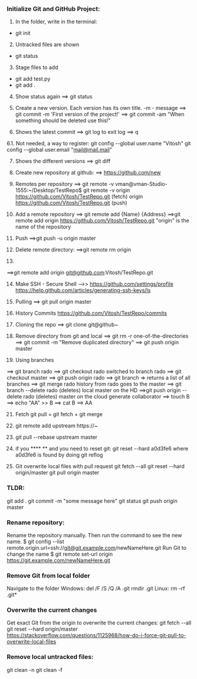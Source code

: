 ### Initialize Git and GitHub Project:

1. In the folder, write in the terminal:
- git init

2. Untracked files are shown
- git status

3. Stage files to add
- git add test.py
- git add .

4. Show status again
==> git status

5. Create a new version. Each version has its own title.
-m - message
==> git commit -m 'First version of the project!'
==> git commit -am "When something should be deleted use this!"

6. Shows the latest commit
==> git log
to exit log
==> q 

6.1. Not needed, a way to register:
git config --global user.name "Vitosh"
git config --global user.email "mail@mail.mail"

7. Shows the different versions
==> git diff

8. Create new repository at github:
==> https://github.com/new

9. Remotes per repository
==> git remote -v
vman@vman-Studio-1555:~/Desktop/TestRepo$ git remote -v
origin	https://github.com/Vitosh/TestRepo.git (fetch)
origin	https://github.com/Vitosh/TestRepo.git (push)

10. Add a remote repository
==> git remote add {Name} {Address}
==>git remote add origin https://github.com/Vitosh/TestRepo.git
"origin" is the name of the repository

11. Push 
==>git push -u origin master

12. Delete remote directory:
==>git remote rm origin

13. 
==>git remote add origin git@github.com:Vitosh/TestRepo.git

14. Make SSH - Secure Shell
-->> https://github.com/settings/profile
https://help.github.com/articles/generating-ssh-keys/ls

15. Pulling
==> git pull origin master

16. History Commits
https://github.com/Vitosh/TestRepo/commits

17. Cloning the repo
==> git clone git@github~

18. Remove directory from git and local
==> git rm -r one-of-the-directories
==> git commit -m "Remove duplicated directory"
==> git push origin master

20. Using branches

==> git branch rado
==> git checkout rado
switched to branch rado
==> git checkout master
==> git push origin rado
==> git branch
=> returns a list of all branches
==> git merge rado
history from rado goes to the master
==> git branch --delete rado
(deletes) local master on the HD
==>git push origin --delete rado
(deletes) master on the cloud
generate collaborator
==> touch B
==> echo "AA" >> B
==> cat B
==> AA

21. Fetch
git pull = git fetch + git merge

22. git remote add upstream https://~

23. git pull --rebase upstream master

24. if you **** ** and you need to reset git:
git reset --hard a0d3fe6
where a0d3fe6 is found by doing
git reflog

25. Git overwrite local files with pull request
git fetch --all
git reset --hard origin/master
git pull origin master


### TLDR:
git add .
git commit -m "some message here"
git status
git push origin master


### Rename repository:
Rename the repository manually. Then run the command to see the new name.
$ git config --list
remote.origin.url=ssh://git@git.example.com/newNameHere.git
Run Git to change the name
$ git remote set-url origin https://git.example.com/newNameHere.git

### Remove Git from local folder
Navigate to the folder
Windows:
del /F /S /Q /A .git
rmdir .git
Linux:
rm -rf .git*

### Overwrite the current changes
Get exact Git from the origin to overwrite the current changes:
git fetch --all
git reset --hard origin/master
https://stackoverflow.com/questions/1125968/how-do-i-force-git-pull-to-overwrite-local-files

### Remove local untracked files:
git clean -n
git clean -f


